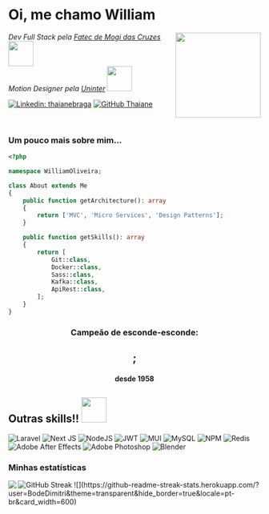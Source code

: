 # Oi, me chamo William

<p>
    <img src="https://media.tenor.com/A-xepNszV9YAAAAi/ai-bot.gif" align="right" width="170">
    <em>Dev Full Stack pela <a href="https://fatecmogidascruzes.com.br/">Fatec de Mogi das Cruzes</a></em> <img src="https://media.tenor.com/rR90LoR-KUIAAAAi/codemodeon-code.gif" width="50">
    </br>
    <em>Motion Designer pela <a href="https://www.uninter.com/">Uninter</a></em> <img src="https://media.tenor.com/3RU387EL3gAAAAAj/motion-graphic.gif" width="50">
</p>

[![Linkedin: thaianebraga](https://img.shields.io/badge/-williamoliveira-42a5f5?style=flat-square&logo=Linkedin&logoColor=white&link=https://www.linkedin.com/in/will-obs/)](https://www.linkedin.com/in/thaianebraga/)
[![GitHub Thaiane](https://img.shields.io/github/followers/will-belo?label=Will&style=social)](https://github.com/will-belo)

</br>

### Um pouco mais sobre mim...

```php
<?php

namespace WilliamOliveira;

class About extends Me
{
    public function getArchitecture(): array
    {
        return ['MVC', 'Micro Services', 'Design Patterns'];
    }

    public function getSkills(): array
    {
        return [
            Git::class,
            Docker::class,
            Sass::class,
            Kafka::class,
            ApiRest::class,
        ];
    }
}
```

<div align="center">
  <h3>Campeão de esconde-esconde:</h3>
  <h2>;</h2>
  <h4>desde 1958<h4>
</div>

## Outras skills!!  <img src="https://media.tenor.com/p7RN1ieWP48AAAAi/thumbs-up-cat.gif" width="50">

![Laravel](https://img.shields.io/badge/laravel-%23FF2D20.svg?style=for-the-badge&logo=laravel&logoColor=white)
![Next JS](https://img.shields.io/badge/Next-black?style=for-the-badge&logo=next.js&logoColor=white)
![NodeJS](https://img.shields.io/badge/node.js-6DA55F?style=for-the-badge&logo=node.js&logoColor=white)
![JWT](https://img.shields.io/badge/JWT-black?style=for-the-badge&logo=JSON%20web%20tokens)
![MUI](https://img.shields.io/badge/MUI-%230081CB.svg?style=for-the-badge&logo=mui&logoColor=white)
![MySQL](https://img.shields.io/badge/mysql-4479A1.svg?style=for-the-badge&logo=mysql&logoColor=white)
![NPM](https://img.shields.io/badge/NPM-%23CB3837.svg?style=for-the-badge&logo=npm&logoColor=white)
![Redis](https://img.shields.io/badge/redis-%23DD0031.svg?style=for-the-badge&logo=redis&logoColor=white)
![Adobe After Effects](https://img.shields.io/badge/Adobe%20After%20Effects-9999FF.svg?style=for-the-badge&logo=Adobe%20After%20Effects&logoColor=white)
![Adobe Photoshop](https://img.shields.io/badge/adobe%20photoshop-%2331A8FF.svg?style=for-the-badge&logo=adobe%20photoshop&logoColor=white)
![Blender](https://img.shields.io/badge/blender-%23F5792A.svg?style=for-the-badge&logo=blender&logoColor=white)

### Minhas estatísticas

<img src="https://github-readme-stats.vercel.app/api/top-langs/?username=will-belo&theme=transparent&hide_border=true&include_all_commits=false&count_private=false&layout=compact&locale=pt-br&hide=html,css," align="left"/>
<img src="https://github-readme-streak-stats.herokuapp.com?user=will-belo&hide_border=true&locale=pt_BR" alt="GitHub Streak" />
![](https://github-readme-streak-stats.herokuapp.com/?user=BodeDimitri&theme=transparent&hide_border=true&locale=pt-br&card_width=600)
